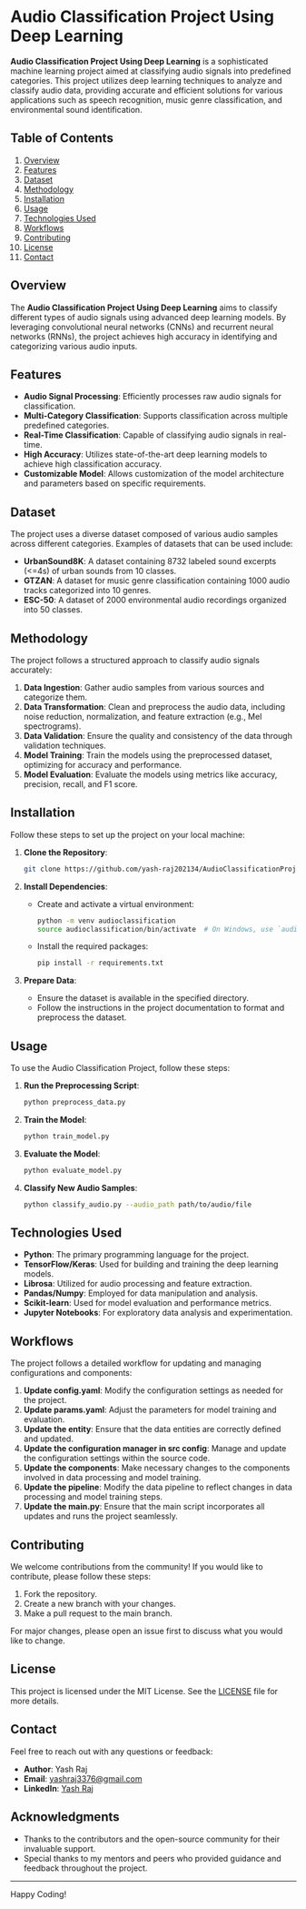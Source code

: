 # Audio Classification Project Using Deep Learning

**Audio Classification Project Using Deep Learning** is a sophisticated machine learning project aimed at classifying audio signals into predefined categories. This project utilizes deep learning techniques to analyze and classify audio data, providing accurate and efficient solutions for various applications such as speech recognition, music genre classification, and environmental sound identification.

## Table of Contents

1. [Overview](#overview)
2. [Features](#features)
3. [Dataset](#dataset)
4. [Methodology](#methodology)
5. [Installation](#installation)
6. [Usage](#usage)
7. [Technologies Used](#technologies-used)
8. [Workflows](#workflows)
9. [Contributing](#contributing)
10. [License](#license)
11. [Contact](#contact)

## Overview

The **Audio Classification Project Using Deep Learning** aims to classify different types of audio signals using advanced deep learning models. By leveraging convolutional neural networks (CNNs) and recurrent neural networks (RNNs), the project achieves high accuracy in identifying and categorizing various audio inputs.

## Features

- **Audio Signal Processing**: Efficiently processes raw audio signals for classification.
- **Multi-Category Classification**: Supports classification across multiple predefined categories.
- **Real-Time Classification**: Capable of classifying audio signals in real-time.
- **High Accuracy**: Utilizes state-of-the-art deep learning models to achieve high classification accuracy.
- **Customizable Model**: Allows customization of the model architecture and parameters based on specific requirements.

## Dataset

The project uses a diverse dataset composed of various audio samples across different categories. Examples of datasets that can be used include:

- **UrbanSound8K**: A dataset containing 8732 labeled sound excerpts (<=4s) of urban sounds from 10 classes.
- **GTZAN**: A dataset for music genre classification containing 1000 audio tracks categorized into 10 genres.
- **ESC-50**: A dataset of 2000 environmental audio recordings organized into 50 classes.

## Methodology

The project follows a structured approach to classify audio signals accurately:

1. **Data Ingestion**: Gather audio samples from various sources and categorize them.
2. **Data Transformation**: Clean and preprocess the audio data, including noise reduction, normalization, and feature extraction (e.g., Mel spectrograms).
3. **Data Validation**: Ensure the quality and consistency of the data through validation techniques.
4. **Model Training**: Train the models using the preprocessed dataset, optimizing for accuracy and performance.
5. **Model Evaluation**: Evaluate the models using metrics like accuracy, precision, recall, and F1 score.

## Installation

Follow these steps to set up the project on your local machine:

1. **Clone the Repository**:
    ```bash
    git clone https://github.com/yash-raj202134/AudioClassificationProject.git
    ```

2. **Install Dependencies**:
    - Create and activate a virtual environment:
        ```bash
        python -m venv audioclassification
        source audioclassification/bin/activate  # On Windows, use `audioclassification\Scripts\activate`
        ```
    - Install the required packages:
        ```bash
        pip install -r requirements.txt
        ```

3. **Prepare Data**:
    - Ensure the dataset is available in the specified directory.
    - Follow the instructions in the project documentation to format and preprocess the dataset.

## Usage

To use the Audio Classification Project, follow these steps:

1. **Run the Preprocessing Script**:
    ```bash
    python preprocess_data.py
    ```

2. **Train the Model**:
    ```bash
    python train_model.py
    ```

3. **Evaluate the Model**:
    ```bash
    python evaluate_model.py
    ```

4. **Classify New Audio Samples**:
    ```bash
    python classify_audio.py --audio_path path/to/audio/file
    ```

## Technologies Used

- **Python**: The primary programming language for the project.
- **TensorFlow/Keras**: Used for building and training the deep learning models.
- **Librosa**: Utilized for audio processing and feature extraction.
- **Pandas/Numpy**: Employed for data manipulation and analysis.
- **Scikit-learn**: Used for model evaluation and performance metrics.
- **Jupyter Notebooks**: For exploratory data analysis and experimentation.

## Workflows

The project follows a detailed workflow for updating and managing configurations and components:

1. **Update config.yaml**: Modify the configuration settings as needed for the project.
2. **Update params.yaml**: Adjust the parameters for model training and evaluation.
3. **Update the entity**: Ensure that the data entities are correctly defined and updated.
4. **Update the configuration manager in src config**: Manage and update the configuration settings within the source code.
5. **Update the components**: Make necessary changes to the components involved in data processing and model training.
6. **Update the pipeline**: Modify the data pipeline to reflect changes in data processing and model training steps.
7. **Update the main.py**: Ensure that the main script incorporates all updates and runs the project seamlessly.

## Contributing

We welcome contributions from the community! If you would like to contribute, please follow these steps:

1. Fork the repository.
2. Create a new branch with your changes.
3. Make a pull request to the main branch.

For major changes, please open an issue first to discuss what you would like to change.

## License

This project is licensed under the MIT License. See the [LICENSE](LICENSE) file for more details.

## Contact

Feel free to reach out with any questions or feedback:

- **Author**: Yash Raj
- **Email**: yashraj3376@gmail.com
- **LinkedIn**: [Yash Raj](https://www.linkedin.com/in/yash-raj-8b924a296/)

## Acknowledgments

- Thanks to the contributors and the open-source community for their invaluable support.
- Special thanks to my mentors and peers who provided guidance and feedback throughout the project.

---

Happy Coding!
